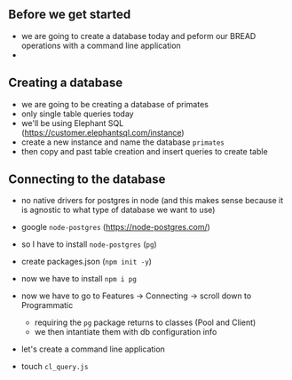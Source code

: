 ## Before we get started

- we are going to create a database today and peform our BREAD operations with a command line application
- 

## Creating a database

- we are going to be creating a database of primates
- only single table queries today
- we'll be using Elephant SQL (https://customer.elephantsql.com/instance)
- create a new instance and name the database `primates`
- then copy and past table creation and insert queries to create table

## Connecting to the database

- no native drivers for postgres in node (and this makes sense because it is agnostic to what type of database we want to use)
- google `node-postgres` (https://node-postgres.com/)
- so I have to install `node-postgres` (`pg`)
- create packages.json (`npm init -y`)
- now we have to install `npm i pg`

- now we have to go to Features -> Connecting -> scroll down to Programmatic
  - requiring the `pg` package returns to classes (Pool and Client)
  - we then intantiate them with db configuration info

- let's create a command line application
- touch `cl_query.js`
